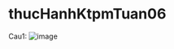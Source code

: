 # thucHanhKtpmTuan06
Cau1: 
![image](https://user-images.githubusercontent.com/74182240/195652760-2c1cc965-45b4-4b42-b450-ed36f60d507d.png)
